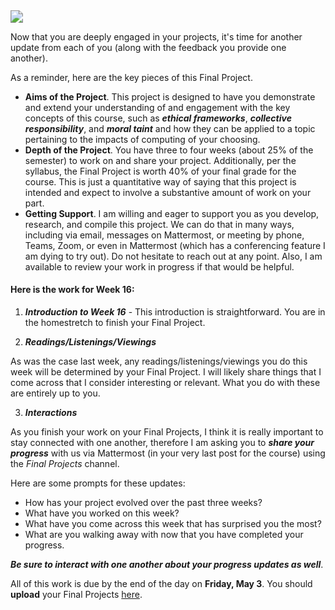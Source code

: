 <img src="https://plus.unsplash.com/premium_photo-1661868906940-5d8443acf49e?w=500&auto=format&fit=crop&q=60&ixlib=rb-4.0.3&ixid=M3wxMjA3fDB8MHxzZWFyY2h8OXx8ZmluaXNoJTIwbGluZXxlbnwwfHwwfHx8MA%3D%3D" style="zoom: 124%;" >

Now that you are deeply engaged in your projects, it's time for another update from each of you (along with the feedback you provide one another).

As a reminder, here are the key pieces of this Final Project.

- **Aims of the Project**. This project is designed to have you demonstrate and extend your understanding of and engagement with the key concepts of this course, such as ***ethical frameworks***, ***collective responsibility***, and ***moral taint*** and how they can be applied to a topic pertaining to the impacts of computing of your choosing.
- **Depth of the Project**. You have three to four weeks (about 25% of the semester) to work on and share your project. Additionally, per the syllabus, the Final Project is worth 40% of your final grade for the course. This is just a quantitative way of saying that this project is intended and expect to involve a substantive amount of work on your part.
- **Getting Support**. I am willing and eager to support you as you develop, research, and compile this project. We can do that in many ways, including via email, messages on Mattermost, or meeting by phone, Teams, Zoom, or even in Mattermost (which has a conferencing feature I am dying to try out). Do not hesitate to reach out at any point. Also, I am available to review your work in progress if that would be helpful.


#### Here is the work for Week 16:

1. ***Introduction to Week 16*** - This introduction is straightforward. You are in the homestretch to finish your Final Project.

2. ***Readings/Listenings/Viewings***

As was the case last week, any readings/listenings/viewings you do this week will be determined by your Final Project. I will likely share things that I come across that I consider interesting or relevant. What you do with these are entirely up to you.

3. ***Interactions***

As you finish your work on your Final Projects, I think it is really important to stay connected with one another, therefore I am asking you to ***share your progress*** with us via Mattermost (in your very last post for the course) using the *Final Projects* channel.

Here are some prompts for these updates:

- How has your project evolved over the past three weeks?
- What have you worked on this week?
- What have you come across this week that has surprised you the most?
- What are you walking away with now that you have completed your progress.

***Be sure to interact with one another about your progress updates as well***.

All of this work is due by the end of the day on **Friday, May 3**. You should **upload** your Final Projects [here](https://manhattanville-my.sharepoint.com/:f:/g/personal/gerald_ardito_mville_edu/Ep_qrI26yipEjxrfXtZ88uEBZOgXw_ej_B5IkdHB0KoLug?e=dvtR9y).